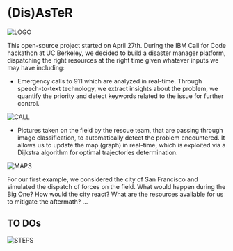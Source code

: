 # (Dis)AsTeR

![LOGO](./branding/logo_red.png)

This open-source project started on April 27th. During the IBM Call for Code hackathon at UC Berkeley, we decided to build a disaster manager platform, dispatching the right resources at the right time given whatever inputs we may have including:

- Emergency calls to 911 which are analyzed in real-time. Through speech-to-text technology, we extract insights about the problem, we quantify the priority and detect keywords related to the issue for further control.

![CALL](./branding/analyzed_call.png)

- Pictures taken on the field by the rescue team, that are passing through image classification, to automatically detect the problem encountered. It allows us to update the map (graph) in real-time, which is exploited via a Dijkstra algorithm for optimal trajectories determination.

![MAPS](./branding/trajectories.png)

For our first example, we considered the city of San Francisco and simulated the dispatch of forces on the field. What would happen during the Big One? How would the city react? What are the resources available for us to mitigate the aftermath? ...

## TO DOs

![STEPS](./branding/next_steps.jpg)
